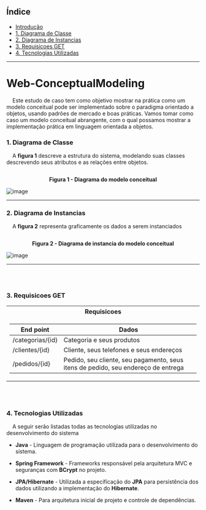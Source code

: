 ## Índice
* [Introdução](https://github.com/RuanK07/Web-ConceptualModeling#Web-ConceptualModeling)
* [1. Diagrama de Classe](https://github.com/RuanK07/Web-ConceptualModeling#1-Diagrama-de-Classe)
* [2. Diagrama de Instancias](https://github.com/RuanK07/Web-ConceptualModeling#2-Diagrama-de-Instancias)
* [3. Requisicoes GET](https://github.com/RuanK07/Web-ConceptualModeling#3-Requisicoes-GET)
* [4. Tecnologias Utilizadas](https://github.com/RuanK07/Web-ConceptualModeling#4-Tecnologias-Utilizadas)

-------------------------------

# Web-ConceptualModeling

&nbsp;&nbsp;&nbsp;&nbsp;Este estudo de caso tem como objetivo mostrar na prática como um modelo conceitual pode ser implementado sobre o paradigma orientado a objetos, usando padrões de mercado e boas práticas. Vamos tomar como caso um modelo conceitual abrangente, com o qual possamos mostrar a implementação prática em linguagem orientada a objetos.

### 1. Diagrama de Classe

&nbsp;&nbsp;&nbsp;&nbsp;A **figura 1** descreve a estrutura do sistema, modelando suas classes descrevendo seus atributos e as relações entre objetos.

<img>
  <p align="center"> 
    <b>Figura 1 - Diagrama do modelo conceitual</b> 
  </p>
</img>

![image](https://user-images.githubusercontent.com/92696779/236543684-f83060b6-0a33-48a7-ba83-a70dd2e38f8d.png)

-------------------------------


### 2. Diagrama de Instancias

&nbsp;&nbsp;&nbsp;&nbsp;A **figura 2** representa graficamente os dados a serem instanciados

<img>
  <p align="center"> 
    <b>Figura 2 - Diagrama de instancia do modelo conceitual</b> 
  </p> 
</img>

![image](https://user-images.githubusercontent.com/92696779/236544465-2673b55f-5e5d-49fc-a53c-278fc91a793e.png)

-------------------------------
<br></br>


### 3. Requisicoes GET

<table>
  <tr><th> Requisicoes </th></tr>
  <tr><td>

  |End point | Dados|
  |--|--|
  | /categorias/{id} | Categoria e seus produtos |
  | /clientes/{id} | Cliente, seus telefones e seus endereços |
  | /pedidos/{id}  | Pedido, seu cliente, seu pagamento, seus itens de pedido, seu endereço de entrega |

</td></tr> </table>

<br></br>

### 4. Tecnologias Utilizadas
&nbsp;&nbsp;&nbsp;&nbsp;A seguir serão listadas todas as tecnologias utilizadas no desenvolvimento do sistema

 - **Java** - Linguagem de programação utilizada para o desenvolvimento do sistema.
 
 - **Spring Framework** - Frameworks responsável pela arquitetura MVC e seguranças com **BCrypt** no projeto. 
 
 - **JPA/Hibernate** - Utilizada a especificação do **JPA**  para persistência dos dados utilizando a implementação do **Hibernate**.

 - **Maven** - Para arquitetura inicial de projeto e controle de dependências.
